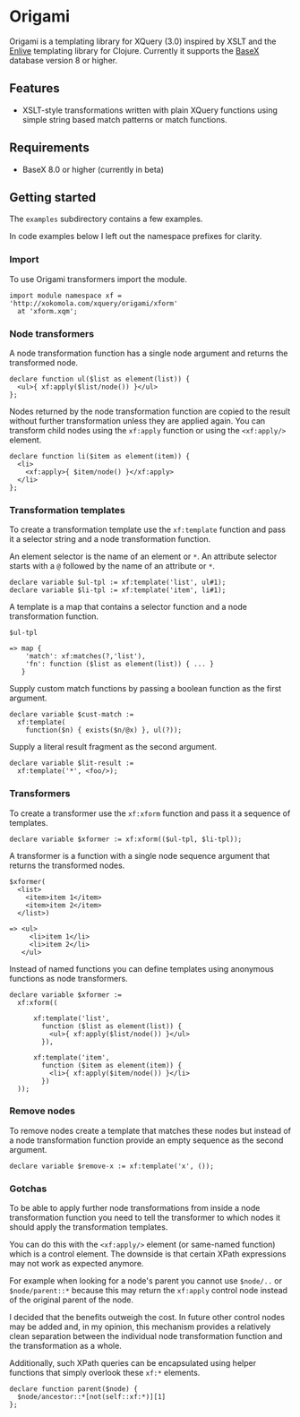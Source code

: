 # Origami

Origami is a templating library for XQuery (3.0) inspired by XSLT and the
[Enlive](https://github.com/cgrand/enlive) templating library for Clojure.
Currently it supports the [BaseX](http://basex.org) database version 8 or
higher.

## Features

- XSLT-style transformations written with plain XQuery functions using simple
  string based match patterns or match functions.

## Requirements

- BaseX 8.0 or higher (currently in beta)

## Getting started

The `examples` subdirectory contains a few examples.

In code examples below I left out the namespace prefixes for clarity.

### Import

To use Origami transformers import the module.

~~~xquery
import module namespace xf = 'http://xokomola.com/xquery/origami/xform'
  at 'xform.xqm';
~~~

### Node transformers

A node transformation function has a single node argument and returns the
transformed node.

~~~xquery
declare function ul($list as element(list)) { 
  <ul>{ xf:apply($list/node()) }</ul>
};
~~~

Nodes returned by the node transformation function are copied to the result
without further transformation unless they are applied again. You can transform
child nodes using the `xf:apply` function or using the `<xf:apply/>` element.

~~~xquery
declare function li($item as element(item)) { 
  <li>
    <xf:apply>{ $item/node() }</xf:apply>
  </li> 
};
~~~

### Transformation templates

To create a transformation template use the `xf:template` function and pass it a
selector string and a node transformation function.

An element selector is the name of an element or `*`. An attribute selector
starts with a `@` followed by the name of an attribute or `*`.

~~~xquery
declare variable $ul-tpl := xf:template('list', ul#1);
declare variable $li-tpl := xf:template('item', li#1);
~~~

A template is a map that contains a selector function and a node transformation
function.

~~~xquery
$ul-tpl
  
=> map {
    'match': xf:matches(?,'list'),
    'fn': function ($list as element(list)) { ... }
   }
~~~

Supply custom match functions by passing a boolean function as the first argument.

~~~xquery
declare variable $cust-match := 
  xf:template(
    function($n) { exists($n/@x) }, ul(?));
~~~

Supply a literal result fragment as the second argument.

~~~xquery
declare variable $lit-result := 
  xf:template('*', <foo/>);
~~~

### Transformers

To create a transformer use the `xf:xform` function and pass it a sequence of
templates.

~~~xquery
declare variable $xformer := xf:xform(($ul-tpl, $li-tpl));
~~~

A transformer is a function with a single node sequence argument that returns
the transformed nodes.

~~~xquery
$xformer(
  <list>
    <item>item 1</item>
    <item>item 2</item>
  </list>)

=> <ul>
     <li>item 1</li>
     <li>item 2</li>
   </ul>
~~~

Instead of named functions you can define templates using anonymous functions
as node transformers.

~~~xquery
declare variable $xformer :=
  xf:xform((
    
      xf:template('list', 
        function ($list as element(list)) { 
          <ul>{ xf:apply($list/node()) }</ul> 
        }),
          
      xf:template('item',
        function ($item as element(item)) { 
          <li>{ xf:apply($item/node()) }</li>
        })        
  ));
~~~
    
### Remove nodes

To remove nodes create a template that matches these nodes but instead of a node
transformation function provide an empty sequence as the second argument.

~~~xquery
declare variable $remove-x := xf:template('x', ());
~~~

### Gotchas

To be able to apply further node transformations from inside a node
transformation function you need to tell the transformer to which nodes it
should apply the transformation templates.

You can do this with the `<xf:apply/>` element (or same-named function) which is
a control element. The downside is that certain XPath expressions may not work
as expected anymore.

For example when looking for a node's parent you cannot use `$node/..` or
`$node/parent::*` because this may return the `xf:apply` control node instead of
the original parent of the node.

I decided that the benefits outweigh the cost. In future other control nodes may
be added and, in my opinion, this mechanism provides a relatively clean
separation between the individual node transformation function and the
transformation as a whole.

Additionally, such XPath queries can be encapsulated using helper functions that
simply overlook these `xf:*` elements.

~~~xquery
declare function parent($node) {
  $node/ancestor::*[not(self::xf:*)][1]
};
~~~
